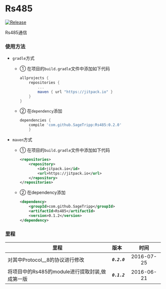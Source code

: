 # Rs485
[![Release](https://jitpack.io/v/SageTripp/Rs485.svg)](https://jitpack.io/#SageTripp/Rs485)

Rs485通信

### 使用方法
* `gradle`方式
    - ① 在项目的`build.gradle`文件中添加如下代码
    
        ```groovy
        allprojects {
            repositories {
                ...
                maven { url "https://jitpack.io" }
            }
        }
        ```

    - ② 在`dependency`添加
            
        ```groovy 
        dependencies {
            compile 'com.github.SageTripp:Rs485:0.2.0'
            }
        ```
        
* `maven`方式
    - ① 在项目的`build.gradle`文件中添加如下代码
    
        ```xml
        <repositories>
        	<repository>
        		<id>jitpack.io</id>
        		<url>https://jitpack.io</url>
        	</repository>
        </repositories>
        ```

    - ② 在dependency添加
            
        ```xml
        <dependency>
        	<groupId>com.github.SageTripp</groupId>
        	<artifactId>Rs485</artifactId>
        	<version>0.1.2</version>
        </dependency>
        ```
        
### 里程
| 里程 | 版本 | 时间 |
| ----- | :---- | :-----: |
| 对其中Protocol__8的协议进行修改 | **___`0.2.0`___** | 2016-07-25 
| 将项目中的Rs485的module进行提取封装,做成第一版 | **___`0.1.2`___** | 2016-06-21 ||
